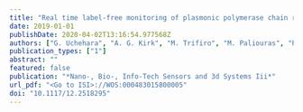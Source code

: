 ```yaml
---
title: "Real time label-free monitoring of plasmonic polymerase chain reaction products"
date: 2019-01-01
publishDate: 2020-04-02T13:16:54.977568Z
authors: ["G. Uchehara", "A. G. Kirk", "M. Trifiro", "M. Paliouras", "P. Mohammadyousef"]
publication_types: ["1"]
abstract: ""
featured: false
publication: "*Nano-, Bio-, Info-Tech Sensors and 3d Systems Iii*"
url_pdf: "<Go to ISI>://WOS:000483015800005"
doi: "10.1117/12.2518295"
---
```


